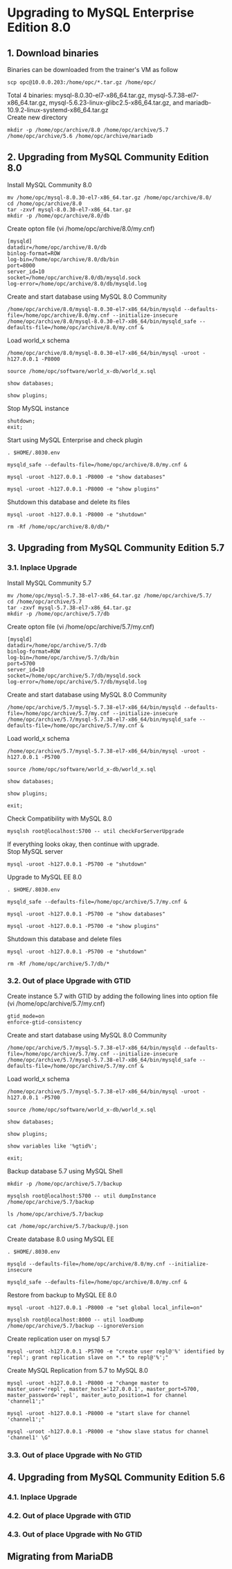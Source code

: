 # Upgrading to MySQL Enterprise Edition 8.0
## 1. Download binaries
Binaries can be downloaded from the trainer's VM as follow
```
scp opc@10.0.0.203:/home/opc/*.tar.gz /home/opc/
```
Total 4 binaries: mysql-8.0.30-el7-x86_64.tar.gz, mysql-5.7.38-el7-x86_64.tar.gz, mysql-5.6.23-linux-glibc2.5-x86_64.tar.gz, and mariadb-10.9.2-linux-systemd-x86_64.tar.gz </br>
Create new directory
```
mkdir -p /home/opc/archive/8.0 /home/opc/archive/5.7 /home/opc/archive/5.6 /home/opc/archive/mariadb
```
## 2. Upgrading from MySQL Community Edition 8.0
Install MySQL Community 8.0
```
mv /home/opc/mysql-8.0.30-el7-x86_64.tar.gz /home/opc/archive/8.0/
cd /home/opc/archive/8.0
tar -zxvf mysql-8.0.30-el7-x86_64.tar.gz
mkdir -p /home/opc/archive/8.0/db
```
Create opton file (vi /home/opc/archive/8.0/my.cnf)
```
[mysqld]
datadir=/home/opc/archive/8.0/db
binlog-format=ROW
log-bin=/home/opc/archive/8.0/db/bin
port=8000
server_id=10
socket=/home/opc/archive/8.0/db/mysqld.sock
log-error=/home/opc/archive/8.0/db/mysqld.log
```
Create and start database using MySQL 8.0 Community
```
/home/opc/archive/8.0/mysql-8.0.30-el7-x86_64/bin/mysqld --defaults-file=/home/opc/archive/8.0/my.cnf --initialize-insecure
/home/opc/archive/8.0/mysql-8.0.30-el7-x86_64/bin/mysqld_safe --defaults-file=/home/opc/archive/8.0/my.cnf &
```
Load world_x schema
```
/home/opc/archive/8.0/mysql-8.0.30-el7-x86_64/bin/mysql -uroot -h127.0.0.1 -P8000

source /home/opc/software/world_x-db/world_x.sql

show databases;

show plugins;
```
Stop MySQL instance  
```
shutdown;
exit;
```
Start using MySQL Enterprise and check plugin
```
. $HOME/.8030.env

mysqld_safe --defaults-file=/home/opc/archive/8.0/my.cnf &

mysql -uroot -h127.0.0.1 -P8000 -e "show databases"

mysql -uroot -h127.0.0.1 -P8000 -e "show plugins"
```
Shutdown this database and delete its files
```
mysql -uroot -h127.0.0.1 -P8000 -e "shutdown"

rm -Rf /home/opc/archive/8.0/db/*
```
## 3. Upgrading from MySQL Community Edition 5.7
### 3.1. Inplace Upgrade
Install MySQL Community 5.7
```
mv /home/opc/mysql-5.7.38-el7-x86_64.tar.gz /home/opc/archive/5.7/
cd /home/opc/archive/5.7
tar -zxvf mysql-5.7.38-el7-x86_64.tar.gz
mkdir -p /home/opc/archive/5.7/db
```
Create opton file (vi /home/opc/archive/5.7/my.cnf)
```
[mysqld]
datadir=/home/opc/archive/5.7/db
binlog-format=ROW
log-bin=/home/opc/archive/5.7/db/bin
port=5700
server_id=10
socket=/home/opc/archive/5.7/db/mysqld.sock
log-error=/home/opc/archive/5.7/db/mysqld.log
```
Create and start database using MySQL 8.0 Community
```
/home/opc/archive/5.7/mysql-5.7.38-el7-x86_64/bin/mysqld --defaults-file=/home/opc/archive/5.7/my.cnf --initialize-insecure
/home/opc/archive/5.7/mysql-5.7.38-el7-x86_64/bin/mysqld_safe --defaults-file=/home/opc/archive/5.7/my.cnf &
```
Load world_x schema
```
/home/opc/archive/5.7/mysql-5.7.38-el7-x86_64/bin/mysql -uroot -h127.0.0.1 -P5700

source /home/opc/software/world_x-db/world_x.sql

show databases;

show plugins;

exit;
```
Check Compatibility with MySQL 8.0
```
mysqlsh root@localhost:5700 -- util checkForServerUpgrade
```
If everything looks okay, then continue with upgrade. </br>
Stop MySQL server
```
mysql -uroot -h127.0.0.1 -P5700 -e "shutdown"
```
Upgrade to MySQL EE 8.0
```
. $HOME/.8030.env

mysqld_safe --defaults-file=/home/opc/archive/5.7/my.cnf &

mysql -uroot -h127.0.0.1 -P5700 -e "show databases"

mysql -uroot -h127.0.0.1 -P5700 -e "show plugins"
```
Shutdown this database and delete files
```
mysql -uroot -h127.0.0.1 -P5700 -e "shutdown"

rm -Rf /home/opc/archive/5.7/db/*
```
### 3.2. Out of place Upgrade with GTID
Create instance 5.7 with GTID by adding the following lines into option file (vi /home/opc/archive/5.7/my.cnf)
```
gtid_mode=on
enforce-gtid-consistency
```
Create and start database using MySQL 8.0 Community
```
/home/opc/archive/5.7/mysql-5.7.38-el7-x86_64/bin/mysqld --defaults-file=/home/opc/archive/5.7/my.cnf --initialize-insecure
/home/opc/archive/5.7/mysql-5.7.38-el7-x86_64/bin/mysqld_safe --defaults-file=/home/opc/archive/5.7/my.cnf &
```
Load world_x schema
```
/home/opc/archive/5.7/mysql-5.7.38-el7-x86_64/bin/mysql -uroot -h127.0.0.1 -P5700

source /home/opc/software/world_x-db/world_x.sql

show databases;

show plugins;

show variables like '%gtid%';

exit;
```
Backup database 5.7 using MySQL Shell
```
mkdir -p /home/opc/archive/5.7/backup

mysqlsh root@localhost:5700 -- util dumpInstance /home/opc/archive/5.7/backup

ls /home/opc/archive/5.7/backup

cat /home/opc/archive/5.7/backup/@.json
```
Create database 8.0 using MySQL EE
```
. $HOME/.8030.env

mysqld --defaults-file=/home/opc/archive/8.0/my.cnf --initialize-insecure

mysqld_safe --defaults-file=/home/opc/archive/8.0/my.cnf &
```
Restore from backup to MySQL EE 8.0
```
mysql -uroot -h127.0.0.1 -P8000 -e "set global local_infile=on"

mysqlsh root@localhost:8000 -- util loadDump /home/opc/archive/5.7/backup --ignoreVersion
```
Create replication user on mysql 5.7
```
mysql -uroot -h127.0.0.1 -P5700 -e "create user repl@'%' identified by 'repl'; grant replication slave on *.* to repl@'%';"
```
Create MySQL Replication from 5.7 to MySQL 8.0
```
mysql -uroot -h127.0.0.1 -P8000 -e "change master to master_user='repl', master_host='127.0.0.1', master_port=5700, master_password='repl', master_auto_position=1 for channel 'channel1';"

mysql -uroot -h127.0.0.1 -P8000 -e "start slave for channel 'channel1';"

mysql -uroot -h127.0.0.1 -P8000 -e "show slave status for channel 'channel1' \G"
```


### 3.3. Out of place Upgrade with No GTID
## 4. Upgrading from MySQL Community Edition 5.6
### 4.1. Inplace Upgrade
### 4.2. Out of place Upgrade with GTID
### 4.3. Out of place Upgrade with No GTID
## Migrating from MariaDB
